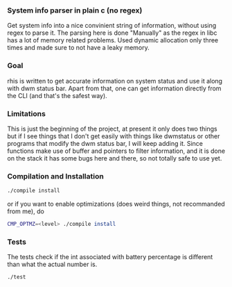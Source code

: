 ### System info parser in plain c (no regex)

Get system info into a nice convinient string of information, without using regex to parse it. The parsing here is done "Manually" as the regex in libc has a lot of memory related problems. Used dynamic allocation only three times and made sure to not have a leaky memory.

### Goal 

rhis is written to get accurate information on system status and use it along with dwm status bar. Apart from that, one can get information directly from the CLI (and that's the safest way). 

### Limitations

This is just the beginning of the project, at present it only does two things but if I see things that I don't get easily with things like dwmstatus or other programs that modify the dwm status bar, I will keep adding it. Since functions make use of buffer and pointers to filter information, and it is done on the stack it has some bugs here and there, so not totally safe to use yet. 
### Compilation and Installation
```bash
./compile install
```
or if you want to enable optimizations (does weird things, not recommanded from me), do 
```bash
CMP_OPTMZ=<level> ./compile install
```
### Tests 
The tests check if the int associated with battery percentage is different than what the actual number is.

```bash
./test
```
